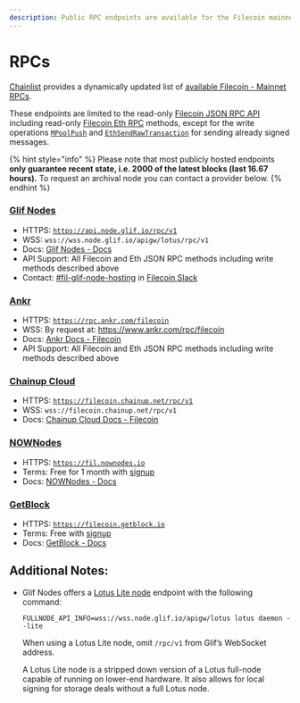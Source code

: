 ```yaml
---
description: Public RPC endpoints are available for the Filecoin mainnet.
---
```


# RPCs

[Chainlist](https://chainlist.org/?search=filecoin&testnets=true) provides a dynamically updated list of [available Filecoin - Mainnet RPCs](https://chainlist.org/?search=filecoin&testnets=false).

These endpoints are limited to the read-only [Filecoin JSON RPC API](../../reference/json-rpc/) including read-only [Filecoin Eth RPC](../../reference/json-rpc/eth.md) methods, except for the write operations [`MPoolPush`](../../reference/json-rpc/mpool.md#mpoolpush) and [`EthSendRawTransaction`](../../reference/json-rpc/eth.md#ethsendrawtransaction) for sending already signed messages.

{% hint style="info" %} Please note that most publicly hosted endpoints <strong>only guarantee recent state, i.e. 2000 of the latest blocks (last 16.67 hours).</strong> To request an archival node you can contact a provider below. {% endhint %}

### <a href="https://api.node.glif.io/">Glif Nodes</a> 

  - HTTPS: <code>https://api.node.glif.io/rpc/v1</code>
  - WSS: <code>wss://wss.node.glif.io/apigw/lotus/rpc/v1</code>
  - Docs: <a href="https://api.node.glif.io">Glif Nodes - Docs</a>
  - API Support: All Filecoin and Eth JSON RPC methods including write methods described above
  - Contact: <a href='https://filecoinproject.slack.com/archives/C017HM9BJ8Z'>#fil-glif-node-hosting</a> in <a href='https://filecoin.io/slack'>Filecoin Slack</a>

### <a href="https://ankr.com">Ankr</a>
  - HTTPS: <code>https://rpc.ankr.com/filecoin</code>
  - WSS: By request at: https://www.ankr.com/rpc/filecoin
  - Docs: <a href="https://www.ankr.com/docs/rpc-service/chains/chains-list/#filecoin">Ankr Docs - Filecoin</a>
  - API Support: All Filecoin and Eth JSON RPC methods including write methods described above

### <a href="https://cloud.chainup.com/">Chainup Cloud</a>
  - HTTPS: <code>https://filecoin.chainup.net/rpc/v1</code>
  - WSS: <code>wss://filecoin.chainup.net/rpc/v1</code>
  - Docs: <a href="https://docs.chainupcloud.com/blockchain-api/filecoin/public-apis">Chainup Cloud Docs - Filecoin</a>

### <a href="https://nownodes.io/">NOWNodes</a>
  - HTTPS: <code>https://fil.nownodes.io</code>
  - Terms: Free for 1 month with <a href="https://nownodes.io/pricing">signup</a>
  - Docs: <a href="https://documenter.getpostman.com/view/13630829/TVmFkLwy">NOWNodes - Docs</a>

### <a href="https://getblock.io/nodes/fil">GetBlock</a>
  - HTTPS: <code>https://filecoin.getblock.io</code>
  - Terms: Free with <a href="https://getblock.io/nodes/fil/">signup</a>
  - Docs: <a href="https://getblock.io/docs/getblock-explorer/get-started/">GetBlock - Docs</a>


## Additional Notes:

*  Glif Nodes offers a [Lotus Lite node](https://docs.filecoin.io/nodes/lite-nodes/spin-up-a-lite-node) endpoint with the following command:

    ```shell
    FULLNODE_API_INFO=wss://wss.node.glif.io/apigw/lotus lotus daemon --lite
    ```

    When using a Lotus Lite node, omit `/rpc/v1` from Glif’s WebSocket address.
    
    A Lotus Lite node is a stripped down version of a Lotus full-node capable of running on lower-end hardware. It also allows for local signing for storage deals without a full Lotus node.


